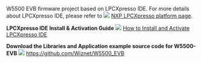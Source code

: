 
W5500 EVB firmware project based on LPCXpresso IDE. For more details
about LPCXpresso IDE, please refer to
![](/products/w5500/w5500_evb/icons/link.png) [NXP LPCXpresso platform
page](http://www.lpcware.com/lpcxpresso).

**LPCXpresso IDE Install & Activation Guide**
![](/products/w5500/w5500_evb/icons/link.png) [How to Install and
Activate LPCXpresso IDE](/osh/lpcxpresso/start)

**Download the Libraries and Application example source code for
W5500-EVB** ![](/products/w5500/w5500_evb/icons/github.png)
https://github.com/Wiznet/W5500_EVB
